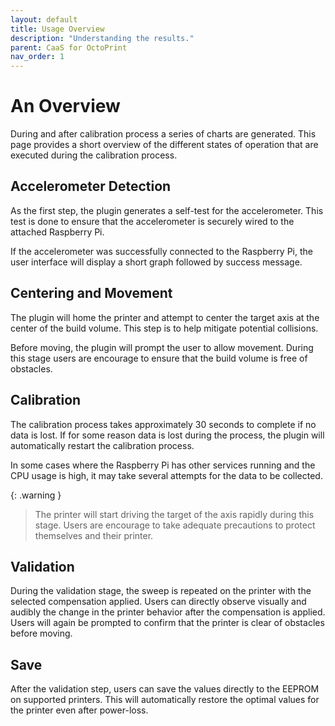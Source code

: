 ```yaml
---
layout: default
title: Usage Overview 
description: "Understanding the results."
parent: CaaS for OctoPrint
nav_order: 1
---
```

# An Overview
During and after calibration process a series of charts are generated. This page provides a short overview of the different states of operation that are executed during the calibration process.

## Accelerometer Detection
As the first step, the plugin generates a self-test for the accelerometer. This test is done to ensure that the accelerometer is securely wired to the attached Raspberry Pi.

If the accelerometer was successfully connected to the Raspberry Pi, the user interface will display a short graph followed by success message. 


## Centering and Movement
The plugin will home the printer and attempt to center the target axis at the center of the build volume. This step is to help mitigate potential collisions. 

Before moving, the plugin will prompt the user to allow movement. During this stage users are encourage to ensure that the build volume is free of obstacles.


## Calibration
The calibration process takes approximately 30 seconds to complete if no data is lost. If for some reason data is lost during the process, the plugin will automatically restart the calibration process. 

In some cases where the Raspberry Pi has other services running and the CPU usage is high, it may take several attempts for the data to be collected. 

{: .warning }
>The printer will start driving the target of the axis rapidly during this stage. Users are encourage to take adequate precautions to protect themselves and their printer.


## Validation
During the validation stage, the sweep is repeated on the printer with the selected compensation applied. Users can directly observe visually and audibly the change in the printer behavior after the compensation is applied. Users will again be prompted to confirm that the printer is clear of obstacles before moving.


## Save
After the validation step, users can save the values directly to the EEPROM on supported printers. This will automatically restore the optimal values for the printer even after power-loss. 
